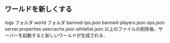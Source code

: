 ## ワールドを新しくする
logs フォルダ
world フォルダ
banned-ips.json
banned-players.json
ops.json
server.properties
usercache.json
whitelist.json
以上のファイルの削除後，サーバーを起動すると新しいワールドが生成される．
